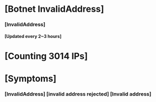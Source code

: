 # [Botnet InvalidAddress]
### [InvalidAddress]
#### [Updated every 2~3 hours]

# [Counting 3014 IPs]

# [Symptoms] 

###   [InvalidAddress] [invalid address rejected] [Invalid address]
